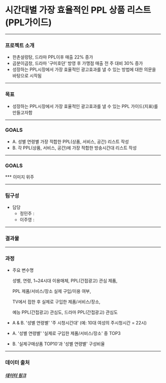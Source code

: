# 시간대별 가장 효율적인 PPL 상품 리스트(PPL가이드)


***
### 프로젝트 소개

* 한촌설렁탕, 드라마 PPL이후 매출 22% 증가
* 곱분이곱창, 드라마 '구미호뎐' 방영 후 가맹점 매출 전 주 대비 30%  증가
* 성장하는 PPL시장에서 가장 효율적인 광고효과를 낼 수 있는 방법에 대한 의문을 바탕으로 시작됨

***


### 목표
* 성장하는 PPL시장에서 가장 효율적인 광고효과를 낼 수 있는 PPL 가이드(지표)를 만들고자함

***

### GOALS
* A. 성별 연령별 가장 적합한  PPL(상품, 서비스, 공간) 리스트 작성
* B. 각 PPL(상품, 서비스, 공간)에 가장 적합한 방송시간대 리스트 작성 
***


### **GOALS**
*** 이미지 위주


***

### 팀구성
* 담당
    * 정민주 : 
    * 이주영 : 
    
***

### 결과물


***

### 과정

* 주요 변수명

   성별, 연령, 1~24시대 이용매체, PPL(간접광고) 관심 제품, 
   
   PPL 제품/서비스/장소 실제 구입/이용 여부,
   
   TV에서 접한 후 실제로 구입한 제품/서비스/장소, 
   
   예능 PPL(간접광고) 관심도, 드라마 PPL(간접광고) 관심도
 
* A & B. '성별 연령별' '주 시청시간대' (예: 10대 여성의 주시청시간 = 22시)

* A. '성별 연령별' '실제로 구입한 제품/서비스/장소' 중 TOP3 

* B. '실제구매상품 TOP10'과 '성별 연령별' 구성비율
***

### 데이터 출처

##### [데이터 링크](https://adstat.kobaco.co.kr/mcr/portal/dataSet/mdssInfoPage.do?orderState=regDt&pageSize=10&pageIndex=1&searchItem=all&searchText=&datasetId=DS_MST_0000000422#)
